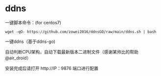 # ddns

一键脚本命令：(for centos7)

```
wget -qO- https://github.com/zowei2016/ddnsGO/raw/main/ddns.sh | bash
```

一键ddns（基于ddns-go)

自动判断CPU架构，自动下载最新版本二进制文件（感谢某帅比的帮助 @air_droid）

安装完成后请打开 http://IP：9876 端口进行配置
